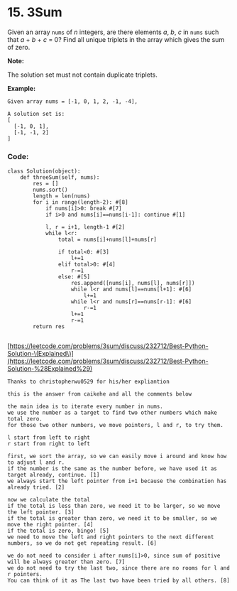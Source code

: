 # 15. 3Sum

Given an array `nums` of _n_ integers, are there elements _a_, _b_, _c_ in `nums` such that _a_ + _b_ + _c_ = 0? Find all unique triplets in the array which gives the sum of zero.

**Note:**

The solution set must not contain duplicate triplets.

**Example:**

```text
Given array nums = [-1, 0, 1, 2, -1, -4],

A solution set is:
[
  [-1, 0, 1],
  [-1, -1, 2]
]
```

### Code:

```text
class Solution(object):
	def threeSum(self, nums):
		res = []
		nums.sort()
		length = len(nums)
		for i in range(length-2): #[8]
			if nums[i]>0: break #[7]
			if i>0 and nums[i]==nums[i-1]: continue #[1]

			l, r = i+1, length-1 #[2]
			while l<r:
				total = nums[i]+nums[l]+nums[r]

				if total<0: #[3]
					l+=1
				elif total>0: #[4]
					r-=1
				else: #[5]
					res.append([nums[i], nums[l], nums[r]])
					while l<r and nums[l]==nums[l+1]: #[6]
						l+=1
					while l<r and nums[r]==nums[r-1]: #[6]
						r-=1
					l+=1
					r-=1
		return res


```

[https://leetcode.com/problems/3sum/discuss/232712/Best-Python-Solution-\(Explained\)](https://leetcode.com/problems/3sum/discuss/232712/Best-Python-Solution-%28Explained%29)

```text
Thanks to christopherwu0529 for his/her expliantion

this is the answer from caikehe and all the comments below

the main idea is to iterate every number in nums.
we use the number as a target to find two other numbers which make total zero.
for those two other numbers, we move pointers, l and r, to try them.

l start from left to right
r start from right to left

first, we sort the array, so we can easily move i around and know how to adjust l and r.
if the number is the same as the number before, we have used it as target already, continue. [1]
we always start the left pointer from i+1 because the combination has already tried. [2]

now we calculate the total
if the total is less than zero, we need it to be larger, so we move the left pointer. [3]
if the total is greater than zero, we need it to be smaller, so we move the right pointer. [4]
if the total is zero, bingo! [5]
we need to move the left and right pointers to the next different numbers, so we do not get repeating result. [6]

we do not need to consider i after nums[i]>0, since sum of positive will be always greater than zero. [7]
we do not need to try the last two, since there are no rooms for l and r pointers.
You can think of it as The last two have been tried by all others. [8]
```

